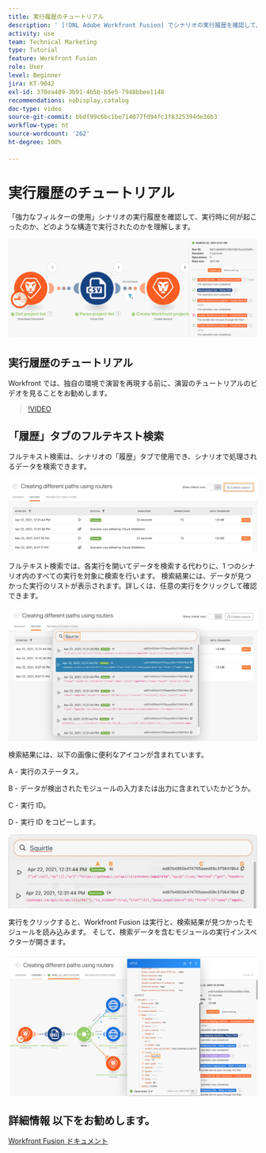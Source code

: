 ```yaml
---
title: 実行履歴のチュートリアル
description: ' [!DNL Adobe Workfront Fusion] でシナリオの実行履歴を確認して、何が起こったかを理解する方法を学びます。'
activity: use
team: Technical Marketing
type: Tutorial
feature: Workfront Fusion
role: User
level: Beginner
jira: KT-9042
exl-id: 370ea489-3b91-4b5b-b5e5-7948bbee1148
recommendations: noDisplay,catalog
doc-type: video
source-git-commit: bbdf99c6bc1be714077fd94fc3f8325394de36b3
workflow-type: ht
source-wordcount: '262'
ht-degree: 100%

---
```


# 実行履歴のチュートリアル

「強力なフィルターの使用」シナリオの実行履歴を確認して、実行時に何が起こったのか、どのような構造で実行されたのかを理解します。

![Fusion シナリオの実行履歴の画像](assets/execution-history-and-scheduling-1.png)

## 実行履歴のチュートリアル

Workfront では、独自の環境で演習を再現する前に、演習のチュートリアルのビデオを見ることをお勧めします。

>[!VIDEO](https://video.tv.adobe.com/v/3417317/?quality=12&learn=on&enablevpops=1&captions=jpn)


## 「履歴」タブのフルテキスト検索

フルテキスト検索は、シナリオの「履歴」タブで使用でき、シナリオで処理されるデータを検索できます。

![実行履歴検索の画像](assets/execution-history-and-scheduling-2.png)

フルテキスト検索では、各実行を開いてデータを検索する代わりに、1 つのシナリオ内のすべての実行を対象に検索を行います。 検索結果には、データが見つかった実行のリストが表示されます。詳しくは、任意の実行をクリックして確認できます。

![実行履歴検索の画像](assets/execution-history-and-scheduling-3.png)

検索結果には、以下の画像に便利なアイコンが含まれています。

A - 実行のステータス。

B - データが検出されたモジュールの入力または出力に含まれていたかどうか。

C - 実行 ID。

D - 実行 ID をコピーします。

![実行履歴の検索結果の画像](assets/execution-history-and-scheduling-4.png)

実行をクリックすると、Workfront Fusion は実行と、検索結果が見つかったモジュールを読み込みます。 そして、検索データを含むモジュールの実行インスペクターが開きます。

![実行履歴リンクの画像](assets/execution-history-and-scheduling-5.png)


## 詳細情報 以下をお勧めします。

[Workfront Fusion ドキュメント](https://experienceleague.adobe.com/ja/docs/workfront-fusion/using/get-started-with-fusion/understand-workfront-fusion/workfront-fusion-overview)
